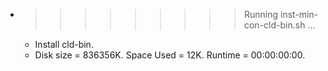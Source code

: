 * >>>>>>>>> Running inst-min-con-cld-bin.sh ...
  * Install cld-bin.
  * Disk size = 836356K. Space Used = 12K. Runtime = 00:00:00:00.

